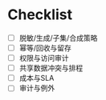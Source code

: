 # Checklist

- [ ] 脱敏/生成/子集/合成策略
- [ ] 幂等/回收与留存
- [ ] 权限与访问审计
- [ ] 共享数据冲突与排程
- [ ] 成本与SLA
- [ ] 审计与例外

